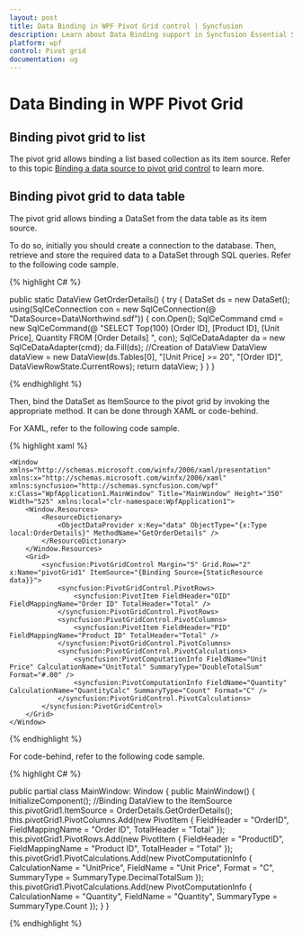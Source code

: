 ```yaml
---
layout: post
title: Data Binding in WPF Pivot Grid control | Syncfusion
description: Learn about Data Binding support in Syncfusion Essential Studio WPF Pivot Grid control, its elements and more.
platform: wpf
control: Pivot grid
documentation: ug
---
```


# Data Binding in WPF Pivot Grid

## Binding pivot grid to list

The pivot grid allows binding a list based collection as its item source. Refer to this topic [Binding a data source to pivot grid control](https://help.syncfusion.com/wpf/pivotgrid/pivotgrid-getting-started#binding-a-datasource-to-pivotgridcontrol) to learn more.

## Binding pivot grid to data table

The pivot grid allows binding a DataSet from the data table as its item source.

To do so, initially you should create a connection to the database. Then, retrieve and store the required data to a DataSet through SQL queries. Refer to the following code sample.

{% highlight C# %}

public static DataView GetOrderDetails() {
    try {
        DataSet ds = new DataSet();
        using(SqlCeConnection con = new SqlCeConnection(@ "DataSource=Data\Northwind.sdf")) {
            con.Open();
            SqlCeCommand cmd = new SqlCeCommand(@ "SELECT Top(100) [Order ID], [Product ID], [Unit Price], Quantity FROM [Order Details] ", con);
            SqlCeDataAdapter da = new SqlCeDataAdapter(cmd);
            da.Fill(ds);
            //Creation of DataView
            DataView dataView = new DataView(ds.Tables[0], "[Unit Price] >= 20", "[Order ID]", DataViewRowState.CurrentRows);
            return dataView;
        }
    }
}

{% endhighlight %}

Then, bind the DataSet as ItemSource to the pivot grid by invoking the appropriate method. It can be done through XAML or code-behind.

For XAML, refer to the following code sample.

{% highlight xaml %}

    <Window xmlns="http://schemas.microsoft.com/winfx/2006/xaml/presentation" xmlns:x="http://schemas.microsoft.com/winfx/2006/xaml" xmlns:syncfusion="http://schemas.syncfusion.com/wpf" x:Class="WpfApplication1.MainWindow" Title="MainWindow" Height="350" Width="525" xmlns:local="clr-namespace:WpfApplication1">
        <Window.Resources>
            <ResourceDictionary>
                <ObjectDataProvider x:Key="data" ObjectType="{x:Type local:OrderDetails}" MethodName="GetOrderDetails" />
            </ResourceDictionary>
        </Window.Resources>
        <Grid>
            <syncfusion:PivotGridControl Margin="5" Grid.Row="2" x:Name="pivotGrid1" ItemSource="{Binding Source={StaticResource data}}">
                <syncfusion:PivotGridControl.PivotRows>
                    <syncfusion:PivotItem FieldHeader="OID" FieldMappingName="Order ID" TotalHeader="Total" />
                </syncfusion:PivotGridControl.PivotRows>
                <syncfusion:PivotGridControl.PivotColumns>
                    <syncfusion:PivotItem FieldHeader="PID" FieldMappingName="Product ID" TotalHeader="Total" />
                </syncfusion:PivotGridControl.PivotColumns>
                <syncfusion:PivotGridControl.PivotCalculations>
                    <syncfusion:PivotComputationInfo FieldName="Unit Price" CalculationName="UnitTotal" SummaryType="DoubleTotalSum" Format="#.00" />
                    <syncfusion:PivotComputationInfo FieldName="Quantity" CalculationName="QuantityCalc" SummaryType="Count" Format="C" />
                </syncfusion:PivotGridControl.PivotCalculations>
            </syncfusion:PivotGridControl>
        </Grid>
    </Window>

{% endhighlight %}

For code-behind, refer to the following code sample.

{% highlight C# %}

public partial class MainWindow: Window {
    public MainWindow() {
        InitializeComponent();
        //Binding DataView to the ItemSource
        this.pivotGrid1.ItemSource = OrderDetails.GetOrderDetails();
        this.pivotGrid1.PivotColumns.Add(new PivotItem {
            FieldHeader = "OrderID", FieldMappingName = "Order ID", TotalHeader = "Total"
        });
        this.pivotGrid1.PivotRows.Add(new PivotItem {
            FieldHeader = "ProductID", FieldMappingName = "Product ID", TotalHeader = "Total"
        });
        this.pivotGrid1.PivotCalculations.Add(new PivotComputationInfo {
            CalculationName = "UnitPrice", FieldName = "Unit Price", Format = "C", SummaryType = SummaryType.DecimalTotalSum
        });
        this.pivotGrid1.PivotCalculations.Add(new PivotComputationInfo {
            CalculationName = "Quantity", FieldName = "Quantity", SummaryType = SummaryType.Count
        });
    }
}

{% endhighlight %}
